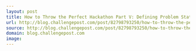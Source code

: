 ```yaml
---
layout: post
title: How to Throw the Perfect Hackathon Part V: Defining Problem Statements
url: http://blog.challengepost.com/post/82798793250/how-to-throw-the-perfect-hackathon-part-v-defining
source: http://blog.challengepost.com/post/82798793250/how-to-throw-the-perfect-hackathon-part-v-defining
domain: blog.challengepost.com
image: 
---
```



